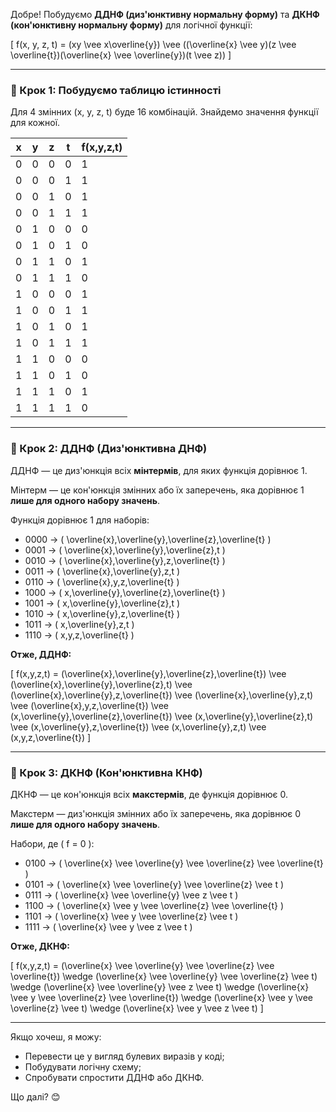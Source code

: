 Добре! Побудуємо **ДДНФ (диз'юнктивну нормальну форму)** та **ДКНФ (кон'юнктивну нормальну форму)** для логічної функції:

\[
f(x, y, z, t) = (xy \vee x\overline{y}) \vee ((\overline{x} \vee y)(z \vee \overline{t})(\overline{x} \vee \overline{y})(t \vee z))
\]

---

### 🔹 Крок 1: Побудуємо таблицю істинності

Для 4 змінних (x, y, z, t) буде 16 комбінацій. Знайдемо значення функції для кожної.

| x | y | z | t | f(x,y,z,t) |
|---|---|---|---|-------------|
| 0 | 0 | 0 | 0 | 1 |
| 0 | 0 | 0 | 1 | 1 |
| 0 | 0 | 1 | 0 | 1 |
| 0 | 0 | 1 | 1 | 1 |
| 0 | 1 | 0 | 0 | 0 |
| 0 | 1 | 0 | 1 | 0 |
| 0 | 1 | 1 | 0 | 1 |
| 0 | 1 | 1 | 1 | 0 |
| 1 | 0 | 0 | 0 | 1 |
| 1 | 0 | 0 | 1 | 1 |
| 1 | 0 | 1 | 0 | 1 |
| 1 | 0 | 1 | 1 | 1 |
| 1 | 1 | 0 | 0 | 0 |
| 1 | 1 | 0 | 1 | 0 |
| 1 | 1 | 1 | 0 | 1 |
| 1 | 1 | 1 | 1 | 0 |

---

### 🔹 Крок 2: ДДНФ (Диз'юнктивна ДНФ)

ДДНФ — це диз'юнкція всіх **мінтермів**, для яких функція дорівнює 1.

Мінтерм — це кон'юнкція змінних або їх заперечень, яка дорівнює 1 **лише для одного набору значень**.

Функція дорівнює 1 для наборів:
- 0000 → \( \overline{x}\,\overline{y}\,\overline{z}\,\overline{t} \)
- 0001 → \( \overline{x}\,\overline{y}\,\overline{z}\,t \)
- 0010 → \( \overline{x}\,\overline{y}\,z\,\overline{t} \)
- 0011 → \( \overline{x}\,\overline{y}\,z\,t \)
- 0110 → \( \overline{x}\,y\,z\,\overline{t} \)
- 1000 → \( x\,\overline{y}\,\overline{z}\,\overline{t} \)
- 1001 → \( x\,\overline{y}\,\overline{z}\,t \)
- 1010 → \( x\,\overline{y}\,z\,\overline{t} \)
- 1011 → \( x\,\overline{y}\,z\,t \)
- 1110 → \( x\,y\,z\,\overline{t} \)

**Отже, ДДНФ:**

\[
f(x,y,z,t) = (\overline{x}\,\overline{y}\,\overline{z}\,\overline{t}) \vee (\overline{x}\,\overline{y}\,\overline{z}\,t) \vee (\overline{x}\,\overline{y}\,z\,\overline{t}) \vee (\overline{x}\,\overline{y}\,z\,t) \vee (\overline{x}\,y\,z\,\overline{t}) \vee (x\,\overline{y}\,\overline{z}\,\overline{t}) \vee (x\,\overline{y}\,\overline{z}\,t) \vee (x\,\overline{y}\,z\,\overline{t}) \vee (x\,\overline{y}\,z\,t) \vee (x\,y\,z\,\overline{t})
\]

---

### 🔹 Крок 3: ДКНФ (Кон'юнктивна КНФ)

ДКНФ — це кон'юнкція всіх **макстермів**, де функція дорівнює 0.

Макстерм — диз'юнкція змінних або їх заперечень, яка дорівнює 0 **лише для одного набору значень**.

Набори, де \( f = 0 \):
- 0100 → \( \overline{x} \vee \overline{y} \vee \overline{z} \vee \overline{t} \)
- 0101 → \( \overline{x} \vee \overline{y} \vee \overline{z} \vee t \)
- 0111 → \( \overline{x} \vee \overline{y} \vee z \vee t \)
- 1100 → \( \overline{x} \vee y \vee \overline{z} \vee \overline{t} \)
- 1101 → \( \overline{x} \vee y \vee \overline{z} \vee t \)
- 1111 → \( \overline{x} \vee y \vee z \vee t \)

**Отже, ДКНФ:**

\[
f(x,y,z,t) = (\overline{x} \vee \overline{y} \vee \overline{z} \vee \overline{t}) \wedge (\overline{x} \vee \overline{y} \vee \overline{z} \vee t) \wedge (\overline{x} \vee \overline{y} \vee z \vee t) \wedge (\overline{x} \vee y \vee \overline{z} \vee \overline{t}) \wedge (\overline{x} \vee y \vee \overline{z} \vee t) \wedge (\overline{x} \vee y \vee z \vee t)
\]

---

Якщо хочеш, я можу:
- Перевести це у вигляд булевих виразів у коді;
- Побудувати логічну схему;
- Спробувати спростити ДДНФ або ДКНФ.

Що далі? 😊